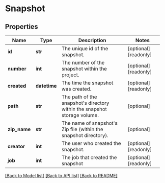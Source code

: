 # Snapshot

## Properties
Name | Type | Description | Notes
------------ | ------------- | ------------- | -------------
**id** | **str** | The unique id of the snapshot. | [optional] [readonly] 
**number** | **int** | The number of the snapshot within the project. | [optional] [readonly] 
**created** | **datetime** | The time the snapshot was created. | [optional] [readonly] 
**path** | **str** | The path of the snapshot&#39;s directory within the snapshot storage volume. | [optional] 
**zip_name** | **str** | The name of snapshot&#39;s Zip file (within the snapshot directory). | [optional] 
**creator** | **int** | The user who created the snapshot. | [optional] [readonly] 
**job** | **int** | The job that created the snapshot | [optional] [readonly] 

[[Back to Model list]](../README.md#documentation-for-models) [[Back to API list]](../README.md#documentation-for-api-endpoints) [[Back to README]](../README.md)


